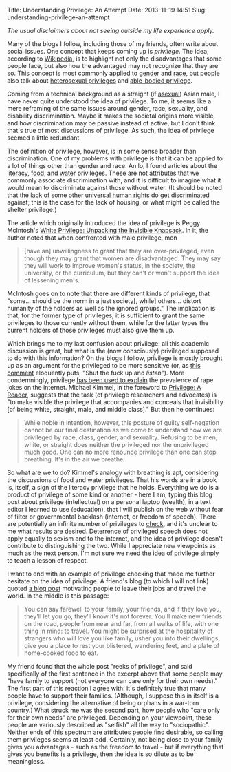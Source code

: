 Title: Understanding Privilege: An Attempt
Date: 2013-11-19 14:51
Slug: understanding-privilege-an-attempt

*The usual disclaimers about not seeing outside my life experience
apply.*

Many of the blogs I follow, including those of my friends, often write
about social issues. One concept that keeps coming up is *privilege*.
The idea, according to
[Wikipedia](http://en.wikipedia.org/wiki/Privilege_%28social_inequality%29),
is to highlight not only the disadvantages that some people face, but
also how the advantaged may not recognize that they are so. This concept
is most commonly applied to
[gender](http://en.wikipedia.org/wiki/Male_privilege) and
[race](http://en.wikipedia.org/wiki/White_privilege), but people also
talk about [heterosexual
privileges](http://en.wikipedia.org/wiki/Heteronormativity) and
[able-bodied
privilege](http://en.wikipedia.org/wiki/Able-bodied_privilege).

Coming from a technical background as a straight (if
[asexual](http://justinnhli.com/posts/2013/11/asexuality.html)) Asian
male, I have never quite understood the idea of privilege. To me, it
seems like a mere reframing of the same issues around gender, race,
sexuality, and disability discrimination. Maybe it makes the societal
origins more visible, and how discrimination may be passive instead of
active, but I don't think that's true of most discussions of privilege.
As such, the idea of privilege seemed a little redundant.

The definition of privilege, however, is in some sense broader than
discrimination. One of my problems with privilege is that it can be
applied to a lot of things other than gender and race. An lo, I found
articles about the
[literacy](http://paintingthegreyarea.wordpress.com/2012/11/26/literacy-privilege/),
[food](http://tastytufts.com/2013/10/16/food-privilege-the-unfortunate-truths-of-veganism/),
and
[water](http://embracetheindoguity.wordpress.com/2013/08/30/i-wash-my-butt-with-your-misfortune-on-the-privilege-of-water/)
privileges. These are not attributes that we commonly associate
discrimination with, and it is difficult to imagine what it would mean
to discriminate against those without water. (It should be noted that
the lack of some other [universal human
rights](http://www.un.org/en/documents/udhr/index.shtml#a25) do get
discriminated against; this is the case for the lack of housing, or what
might be called the shelter privilege.)

The article which originally introduced the idea of privilege is Peggy
McIntosh's [White Privilege: Unpacking the Invisible
Knapsack](http://www.library.wisc.edu/EDVRC/docs/public/pdfs/LIReadings/InvisibleKnapsack.pdf).
In it, the author noted that when confronted with male privilege, men

> [have an] unwillingness to grant that they are over-privileged, even
> though they may grant that women are disadvantaged. They may say they
> will work to improve women's status, in the society, the university,
> or the curriculum, but they can't or won't support the idea of
> lessening men's.

McIntosh goes on to note that there are different kinds of privilege,
that "some... should be the norm in a just society[, while] others...
distort humanity of the holders as well as the ignored groups." The
implication is that, for the former type of privileges, it is sufficient
to grant the same privileges to those currently without them, while for
the latter types the current holders of those privileges must also give
them up.

Which brings me to my last confusion about privilege: all this academic
discussion is great, but what is the (now consciously) privileged
supposed to do with this information? On the blogs I follow, privilege
is mostly brought up as an argument for the privileged to be more
sensitive (or, as [this
comment](http://whatever.scalzi.com/2011/08/31/the-sort-of-crap-i-dont-get/#comment-272706)
eloquently puts, "Shut the fuck up and *listen*"). More condemningly,
privilege [has been used to
explain](http://www.feministlawprofessors.com/2011/11/harassment-male-privilege-jokes-women-dont/)
the prevalence of rape jokes on the internet. Michael Kimmel, in the
foreword to [Privilege: A
Reader](https://www.goodreads.com/book/show/7400069-privilege), suggests
that the task (of privilege researchers and advocates) is "to make
visible the privilege that accompanies and conceals that invisibility
[of being white, straight, male, and middle class]." But then he
continues:

> While noble in intention, however, this posture of guilty
> self-negation cannot be our final destination as we come to understand
> how we are privileged by race, class, gender, and sexuality. Refusing
> to be men, white, or straight does neither the privileged nor the
> unprivileged much good. One can no more renounce privilege than one
> can stop breathing. It's in the air we breathe.

So what are we to do? Kimmel's analogy with breathing is apt,
considering the discussions of food and water privileges. That his words
are in a book is, itself, a sign of the literacy privilege that he
holds. Everything we do is a product of privilege of some kind or
another - here I am, typing this blog post about privilege
(intellectual) on a personal laptop (wealth), in a text editor I learned
to use (education), that I will publish on the web without fear of
filter or governmental backlash (internet, or freedom of speech). There
are potentially an infinite number of privileges to
[check](http://blog.shrub.com/archives/tekanji/2006-03-08_146), and it's
unclear to me what results are desired. Deterrence of privileged speech
does not apply equally to sexism and to the internet, and the idea of
privilege doesn't contribute to distinguishing the two. While I
appreciate new viewpoints as much as the next person, I'm not sure we
need the idea of privilege simply to teach a lesson of respect.

I want to end with an example of privilege checking that made me further
hesitate on the idea of privilege. A friend's blog (to which I will not
link) quoted [a blog
post](http://girlmeetsnyc.blogspot.com/2012/12/words-for-new-year.html)
motivating people to leave their jobs and travel the world. In the
middle is this passage:

> You can say farewell to your family, your friends, and if they love
> you, they'll let you go, they'll know it's not forever. You'll make
> new friends on the road, people from near and far, from all walks of
> life, with one thing in mind: to travel. You might be surprised at the
> hospitality of strangers who will love you like family, usher you into
> their dwellings, give you a place to rest your blistered, wandering
> feet, and a plate of home-cooked food to eat.

My friend found that the whole post "reeks of privilege", and said
specifically of the first sentence in the excerpt above that some people
may "have family to support (not everyone can care only for their own
needs)." The first part of this reaction I agree with: it's definitely
true that many people have to support their families. (Although, I
suppose this in itself is a privilege, considering the alternative of
being orphans in a war-torn country.) What struck me was the second
part, how people who "care only for their own needs" are privileged.
Depending on your viewpoint, these people are variously described as
"selfish" all the way to "sociopathic". Neither ends of this spectrum
are attributes people find desirable, so calling them privileges seems
at least odd. Certainly, not being close to your family gives you
advantages - such as the freedom to travel - but if everything that
gives you benefits is a privilege, then the idea is so dilute as to be
meaningless.

